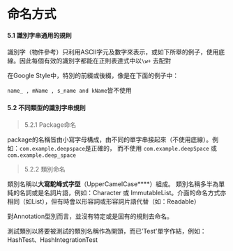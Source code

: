 # 命名方式

#### **5.1 識別字串通用的規則**

識別字（物件參考）只利用ASCII字元及數字來表示，或如下所舉的例子，使用底線。因此每個有效的識別字都能在正則表達式中以```\w+``` 去配對

在Google Style中，特別的前綴或後綴，像是在下面的例子中：

```name_ , mName , s_name and kName```皆不使用

#### **5.2 不同類型的識別字串規則**

>5.2.1 Package命名

package的名稱皆由小寫字母構成，由不同的單字串接起來（不使用底線）。例如：```com.example.deepspace```是正確的，
而不使用 ```com.example.deepSpace``` 或 ```com.example.deep_space```

>5.2.2 類別命名

類別名稱以**大寫駝峰式字型**（UpperCamelCase****）組成。
類別名稱多半為單純的名詞或是名詞片語，例如：Character 或 ImmutableList。介面的命名方式亦相同（如List），但有時會以形容詞或形容詞片語代替（如：Readable）

對Annotation型別而言，並沒有特定或是固有的規則去命名。

測試類別以將要被測試的類別名稱作為開頭，而已’Test'單字作結，例如：HashTest、HashIntegrationTest






















